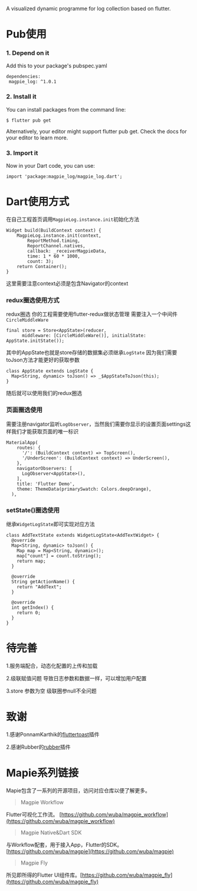 A visualized dynamic programme for log collection based on flutter.

# Pub使用
### 1. Depend on it
Add this to your package's pubspec.yaml 
```  
dependencies:
 magpie_log: ^1.0.1
```

### 2. Install it
You can install packages from the command line:

```
$ flutter pub get
```

Alternatively, your editor might support flutter pub get. Check the docs for your editor to learn more.

### 3. Import it
Now in your Dart code, you can use:

```
import 'package:magpie_log/magpie_log.dart';
```
# Dart使用方式
在自己工程首页调用`MagpieLog.instance.init`初始化方法
```
Widget build(BuildContext context) {
    MagpieLog.instance.init(context, 
        ReportMethod.timing, 
        ReportChannel.natives,
        callback: _receiverMagpieData, 
        time: 1 * 60 * 1000,     
        count: 3);
    return Container();
}
```
这里需要注意context必须是包含Navigator的context
### redux圈选使用方式
redux圈选 你的工程需要使用flutter-redux做状态管理
需要注入一个中间件`CircleMiddleWare`
```
final store = Store<AppState>(reducer,
      middleware: [CircleMiddleWare()], initialState: AppState.initState());
```


其中的AppState也就是store存储的数据集必须继承`LogState`
因为我们需要toJson方法才能更好的获取参数
```
class AppState extends LogState {
  Map<String, dynamic> toJson() => _$AppStateToJson(this);
}
```
随后就可以使用我们的redux圈选
### 页面圈选使用
需要注册navigator监听`LogObserver`，当然我们需要你显示的设置页面settings这样我们才能获取页面的唯一标识
```
MaterialApp(
    routes: {
      '/': (BuildContext context) => TopScreen(),
      '/UnderScreen': (BuildContext context) => UnderScreen(),
    },
    navigatorObservers: [
      LogObserver<AppState>(),
    ],
    title: 'Flutter Demo',
    theme: ThemeData(primarySwatch: Colors.deepOrange),
  ),
```
### setState()圈选使用

继承`WidgetLogState`即可实现对应方法
```
class AddTextState extends WidgetLogState<AddTextWidget> {
  @override
  Map<String, dynamic> toJson() {
    Map map = Map<String, dynamic>();
    map["count"] = count.toString();
    return map;
  }

  @override
  String getActionName() {
    return "AddText";
  }

  @override
  int getIndex() {
    return 0;
  }
}
```

# 待完善
1.服务端配合，动态化配置的上传和加载

2.级联赋值问题 导致日志参数和数据一样，可以增加用户配置

3.store 参数为空 级联圈参null不全问题

# 致谢

1.感谢PonnamKarthik的[fluttertoast](https://github.com/PonnamKarthik/FlutterToast)插件

2.感谢Rubber的[rubber](https://github.com/rubber/rubber)插件


# Mapie系列链接

Mapie包含了一系列的开源项目，访问对应仓库以便了解更多。

> Magpie Workflow

Flutter可视化工作流。 [https://github.com/wuba/magpie_workflow](https://github.com/wuba/magpie_workflow)

> Magpie Native&Dart SDK

与Workflow配套，用于接入App，Flutter的SDK。[https://github.com/wuba/magpie](https://github.com/wuba/magpie)

> Magpie Fly 

所见即所得的Flutter UI组件库。[https://github.com/wuba/magpie_fly](https://github.com/wuba/magpie_fly)

